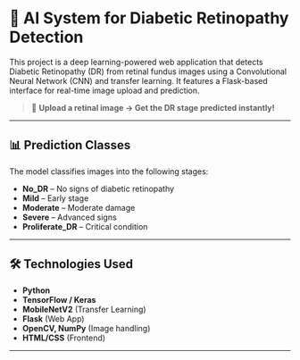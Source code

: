 # 🧠 AI System for Diabetic Retinopathy Detection

This project is a deep learning-powered web application that detects Diabetic Retinopathy (DR) from retinal fundus images using a Convolutional Neural Network (CNN) and transfer learning. It features a Flask-based interface for real-time image upload and prediction.

> 🚀 **Upload a retinal image → Get the DR stage predicted instantly!**

---

## 📊 Prediction Classes

The model classifies images into the following stages:
- **No_DR** – No signs of diabetic retinopathy
- **Mild** – Early stage
- **Moderate** – Moderate damage
- **Severe** – Advanced signs
- **Proliferate_DR** – Critical condition

---

## 🛠 Technologies Used

- **Python**
- **TensorFlow / Keras**
- **MobileNetV2** (Transfer Learning)
- **Flask** (Web App)
- **OpenCV, NumPy** (Image handling)
- **HTML/CSS** (Frontend)

---



